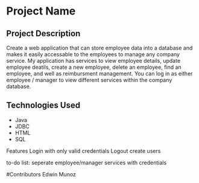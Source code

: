 # Project Name

## Project Description

Create a web application that can store employee data into a database and makes it easily accessable to the employees to manage any company service. My application has services to view employee details, update employee deatils, create a new employee, delete an employee, find an employee, and well as reimbursment management. You can log in as either employee / manager to view different services within the company database. 

## Technologies Used
* Java
* JDBC
* HTML
* SQL

Features
Login with only valid credentials
Logout
create users

to-do list:
seperate employee/manager services with credentials 

#Contributors
Edwin Munoz
